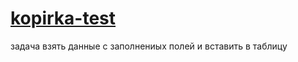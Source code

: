 # [kopirka-test](http://AlexandrKarpovich.github.io/kopirka-test)

задача
взять данные с заполнениых полей и вставить в таблицу
